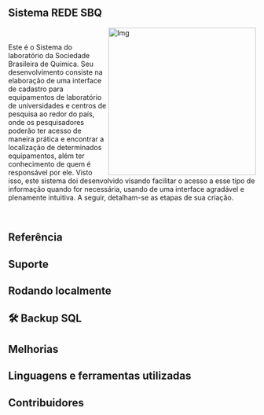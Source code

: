 

<h2>Sistema REDE SBQ</h2>

<img src="https://github.com/liviacarvalho07/Rede-SBQ/blob/main/logo.png?raw=true" width="300px" min-width="300px" max-width="300px" align="right" alt="Img">
</br>

<p> Este é o Sistema do laboratório da Sociedade Brasileira de Química. Seu desenvolvimento consiste na elaboração de uma interface de cadastro para equipamentos de laboratório de universidades e centros de pesquisa ao redor do país, onde os pesquisadores poderão ter acesso de maneira prática e encontrar a localização de determinados equipamentos, além ter conhecimento de quem é responsável por ele. Visto isso, este sistema doi desenvolvido visando facilitar o acesso a esse tipo de informação quando for necessária, usando de uma interface agradável e plenamente intuitiva. A seguir, detalham-se as etapas de sua criação. </p>

</br>

## Referência
 
## Suporte

## Rodando localmente

## 🛠 Backup SQL

## Melhorias

## Linguagens e ferramentas utilizadas 

## Contribuidores 

